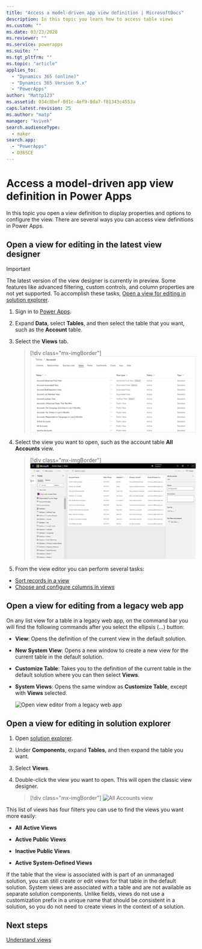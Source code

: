```yaml
---
title: "Access a model-driven app view definition | MicrosoftDocs"
description: In this topic you learn how to access table views
ms.custom: ""
ms.date: 03/23/2020
ms.reviewer: ""
ms.service: powerapps
ms.suite: ""
ms.tgt_pltfrm: ""
ms.topic: "article"
applies_to: 
  - "Dynamics 365 (online)"
  - "Dynamics 365 Version 9.x"
  - "PowerApps"
author: "Mattp123"
ms.assetid: 034c8bef-0d1c-4ef9-8da7-f81343c4553a
caps.latest.revision: 25
ms.author: "matp"
manager: "kvivek"
search.audienceType: 
  - maker
search.app: 
  - "PowerApps"
  - D365CE
---
```

# Access a model-driven app view definition in Power Apps

 In this topic you open a view definition to display properties and options to configure the view. There are several ways you can access view definitions in Power Apps. 
  
  
## Open a view for editing in the latest view designer

> [!IMPORTANT]
> The latest version of the view designer is currently in preview. Some features like advanced filtering, custom controls, and column properties are not yet supported. To accomplish these tasks, [Open a view for editing in solution explorer](#open-a-view-for-editing-in-solution-explorer).

1.  Sign in to [Power Apps](https://make.powerapps.com/?utm_source=padocs&utm_medium=linkinadoc&utm_campaign=referralsfromdoc).  

2.  Expand **Data**, select **Tables**, and then select the table that you want, such as the **Account** table.   

3. Select the **Views** tab.

    > [!div class="mx-imgBorder"] 
    > ![Account view definitions](media/account-view-definitions.png)

4. Select the view you want to open, such as the account table **All Accounts** view.

    > [!div class="mx-imgBorder"] 
    > ![All Accounts view](media/account-view-designer.png)

5. From the view editor you can perform several tasks: 
 
- [Sort records in a view](configure-sorting.md)
- [Choose and configure columns in views](choose-and-configure-columns.md)

## Open a view for editing from a legacy web app
On any list view for a table in a legacy web app, on the command bar you will find the following commands after you select the ellipsis (...) button:  

- **View**: Opens the definition of the current view in the default solution.  
  
- **New System View**: Opens a new window to create a new view for the current table in the default solution.  
  
- **Customize Table**: Takes you to the definition of the current table in the default solution where you can then select **Views**.  
  
- **System Views**: Opens the same window as **Customize Table**, except with **Views** selected.  

   ![Open view editor from a legacy web app](media/open-view-editor-from-view.png)

## Open a view for editing in solution explorer 
1.  Open [solution explorer](advanced-navigation.md#solution-explorer).  
  
2.  Under **Components**, expand **Tables**, and then expand the table you want.  
  
3.  Select **Views**.  
  
4.  Double-click the view you want to open. This will open the classic view designer.
    
    > [!div class="mx-imgBorder"] 
    > ![All Accounts view](media/all-accounts-view.png)

 This list of views has four filters you can use to find the views you want more easily:  
  
- **All Active Views**  

- **Active Public Views**  

- **Inactive Public Views**  

- **Active System-Defined Views**  
  
 If the table that the view is associated with is part of an unmanaged solution, you can still create or edit views for that table in the default solution. System views are associated with a table and are not available as separate solution components. Unlike fields, views do not use a customization prefix in a unique name that should be consistent in a solution, so you do not need to create views in the context of a solution. 
 
## Next steps
[Understand views](create-edit-views.md)


